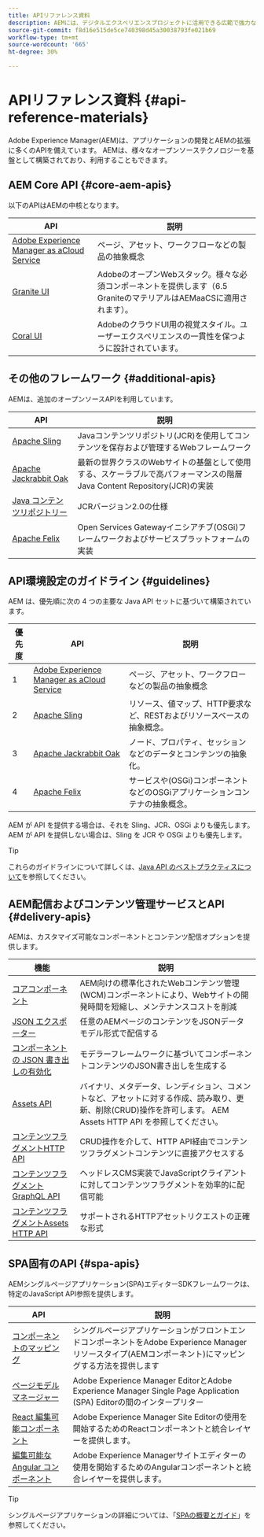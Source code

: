 ```yaml
---
title: APIリファレンス資料
description: AEMには、デジタルエクスペリエンスプロジェクトに活用できる広範で強力なAPIが用意されています。
source-git-commit: f8d16e515de5ce740398d45a30038793fe021b69
workflow-type: tm+mt
source-wordcount: '665'
ht-degree: 30%

---
```


# APIリファレンス資料 {#api-reference-materials}

Adobe Experience Manager(AEM)は、アプリケーションの開発とAEMの拡張に多くのAPIを備えています。 AEMは、様々なオープンソーステクノロジーを基盤として構築されており、利用することもできます。

## AEM Core API {#core-aem-apis}

以下のAPIはAEMの中核となります。

| API | 説明 |
|---|---|
| [Adobe Experience Manager as aCloud Service](https://docs.adobe.com/content/help/ja-JP/experience-manager-cloud-service-javadoc/index.html) | ページ、アセット、ワークフローなどの製品の抽象概念 |
| [Granite UI](https://helpx.adobe.com/jp/experience-manager/6-5/sites/developing/using/reference-materials/granite-ui/api/jcr_root/libs/granite/ui/index.html#) | AdobeのオープンWebスタック。様々な必須コンポーネントを提供します（6.5 GraniteのマテリアルはAEMaaCSに適用されます）。 |
| [Coral UI](https://opensource.adobe.com/coral-spectrum/documentation/) | AdobeのクラウドUI用の視覚スタイル。ユーザーエクスペリエンスの一貫性を保つように設計されています。 |

<!---
|Editor core JavaScript API reference|Provides all the base objects and concepts to support authoring of content resources|
--->

## その他のフレームワーク {#additional-apis}

AEMは、追加のオープンソースAPIを利用しています。

| API | 説明 |
|---|---|
| [Apache Sling](https://sling.apache.org/apidocs/sling11/) | Javaコンテンツリポジトリ(JCR)を使用してコンテンツを保存および管理するWebフレームワーク |
| [Apache Jackrabbit Oak](http://jackrabbit.apache.org/oak/docs/oak_api/overview.html) | 最新の世界クラスのWebサイトの基盤として使用する、スケーラブルで高パフォーマンスの階層Java Content Repository(JCR)の実装 |
| [Java コンテンツリポジトリー](https://docs.adobe.com/content/docs/en/spec/javax.jcr/javadocs/jcr-2.0/index.html) | JCRバージョン2.0の仕様 |
| [Apache Felix](https://felix.apache.org) | Open Services Gatewayイニシアチブ(OSGi)フレームワークおよびサービスプラットフォームの実装 |

## API環境設定のガイドライン {#guidelines}

AEM は、優先順に次の 4 つの主要な Java API セットに基づいて構築されています。

| 優先度 | API | 説明 |
|---|---|---|
| 1 | [Adobe Experience Manager as aCloud Service](https://docs.adobe.com/content/help/en/experience-manager-cloud-service-javadoc/index.html) | ページ、アセット、ワークフローなどの製品の抽象概念 |
| 2 | [Apache Sling](https://sling.apache.org/apidocs/sling11/) | リソース、値マップ、HTTP要求など、RESTおよびリソースベースの抽象概念。 |
| 3 | [Apache Jackrabbit Oak](http://jackrabbit.apache.org/oak/docs/oak_api/overview.html) | ノード、プロパティ、セッションなどのデータとコンテンツの抽象化。 |
| 4 | [Apache Felix](https://felix.apache.org／) | サービスや(OSGi)コンポーネントなどのOSGiアプリケーションコンテナの抽象概念。 |

AEM が API を提供する場合は、それを Sling、JCR、OSGi よりも優先します。AEM が API を提供しない場合は、Sling を JCR や OSGi よりも優先します。

>[!TIP]
>
>これらのガイドラインについて詳しくは、[Java API のベストプラクティスについて](https://experienceleague.adobe.com/docs/experience-manager-learn/foundation/development/understand-java-api-best-practices.html?lang=ja)を参照してください。

## AEM配信およびコンテンツ管理サービスとAPI {#delivery-apis}

AEMは、カスタマイズ可能なコンポーネントとコンテンツ配信オプションを提供します。

| 機能 | 説明 |
|---|---|
| [コアコンポーネント](https://experienceleague.adobe.com/docs/experience-manager-core-components/using/introduction.html?lang=ja) | AEM向けの標準化されたWebコンテンツ管理(WCM)コンポーネントにより、Webサイトの開発時間を短縮し、メンテナンスコストを削減 |
| [JSON エクスポーター](/help/implementing/developing/components/json-exporter.md) | 任意のAEMページのコンテンツをJSONデータモデル形式で配信する |
| [コンポーネントの JSON 書き出しの有効化](/help/implementing/developing/components/enabling-json-exporter.md) | モデラーフレームワークに基づいてコンポーネントコンテンツのJSON書き出しを生成する |
| [Assets API](/help/assets/mac-api-assets.md) | バイナリ、メタデータ、レンディション、コメントなど、アセットに対する作成、読み取り、更新、削除(CRUD)操作を許可します。 AEM Assets HTTP API を参照してください。 |
| [コンテンツフラグメントHTTP API](/help/assets/content-fragments/assets-api-content-fragments.md) | CRUD操作を介して、HTTP API経由でコンテンツフラグメントコンテンツに直接アクセスする |
| [コンテンツフラグメントGraphQL API](/help/assets/content-fragments/graphql-api-content-fragments.md) | ヘッドレスCMS実装でJavaScriptクライアントに対してコンテンツフラグメントを効率的に配信可能 |
| [コンテンツフラグメントAssets HTTP API](https://experienceleague.adobe.com/docs/experience-manager-cloud-service/assets/admin/mac-api-assets.html?lang=ja) | サポートされるHTTPアセットリクエストの正確な形式 |

## SPA固有のAPI {#spa-apis}

AEMシングルページアプリケーション(SPA)エディターSDKフレームワークは、特定のJavaScript API参照を提供します。

| API | 説明 |
|---|---|
| [コンポーネントのマッピング](https://www.npmjs.com/package/@adobe/aem-spa-component-mapping) | シングルページアプリケーションがフロントエンドコンポーネントをAdobe Experience Managerリソースタイプ(AEMコンポーネント)にマッピングする方法を提供します |
| [ページモデルマネージャー](https://www.npmjs.com/package/@adobe/aem-spa-page-model-manager) | Adobe Experience Manager EditorとAdobe Experience Manager Single Page Application (SPA) Editorの間のインタープリター |
| [React 編集可能コンポーネント](https://www.npmjs.com/package/@adobe/aem-react-editable-components) | Adobe Experience Manager Site Editorの使用を開始するためのReactコンポーネントと統合レイヤーを提供します。 |
| [編集可能な Angular コンポーネント](https://www.npmjs.com/package/@adobe/aem-angular-editable-components) | Adobe Experience Managerサイトエディターの使用を開始するためのAngularコンポーネントと統合レイヤーを提供します。 |

>[!TIP]
>
>シングルページアプリケーションの詳細については、「[SPAの概要とガイド](/help/implementing/developing/hybrid/introduction.md)」を参照してください。
